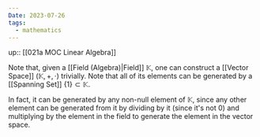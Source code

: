 ```yaml
---
Date: 2023-07-26
tags:
  - mathematics
---
```

up:: [[021a MOC Linear Algebra]]

Note that, given a [[Field (Algebra)|Field]] $\mathbb{K}$, one can construct a [[Vector Space]] $(\mathbb{K}, +, \cdot)$ trivially. Note that all of its elements can be generated by a [[Spanning Set]] $\{1\} \subset \mathbb{K}$. 

In fact, it can be generated by any non-null element of $\mathbb{K}$, since any other element can be generated from it by dividing by it (since it's not $0$) and multiplying by the element in the field to generate the element in the vector space.